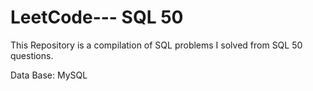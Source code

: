 # LeetCode--- SQL 50

This Repository is a compilation of SQL problems I solved from SQL 50 questions.


Data Base: MySQL
